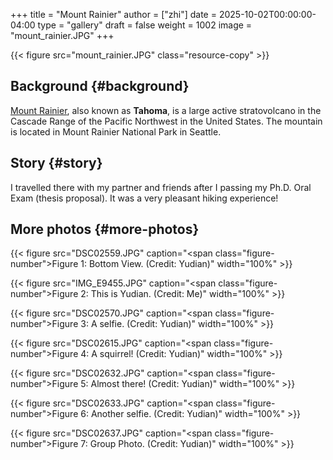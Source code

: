 +++
title = "Mount Rainier"
author = ["zhi"]
date = 2025-10-02T00:00:00-04:00
type = "gallery"
draft = false
weight = 1002
image = "mount_rainier.JPG"
+++

{{< figure src="mount_rainier.JPG" class="resource-copy" >}}


## Background {#background}

[Mount Rainier](https://en.wikipedia.org/wiki/Mount_Rainier), also known as **Tahoma**, is a large active stratovolcano
in the Cascade Range of the Pacific Northwest in the United States.
The mountain is located in Mount Rainier National Park in Seattle.


## Story {#story}

I travelled there with my partner and friends
after I passing my Ph.D. Oral Exam (thesis proposal).
It was a very pleasant hiking experience!


## More photos {#more-photos}

{{< figure src="DSC02559.JPG" caption="<span class=\"figure-number\">Figure 1: </span>Bottom View. (Credit: Yudian)" width="100%" >}}

{{< figure src="IMG_E9455.JPG" caption="<span class=\"figure-number\">Figure 2: </span>This is Yudian. (Credit: Me)" width="100%" >}}

{{< figure src="DSC02570.JPG" caption="<span class=\"figure-number\">Figure 3: </span>A selfie. (Credit: Yudian)" width="100%" >}}

{{< figure src="DSC02615.JPG" caption="<span class=\"figure-number\">Figure 4: </span>A squirrel! (Credit: Yudian)" width="100%" >}}

{{< figure src="DSC02632.JPG" caption="<span class=\"figure-number\">Figure 5: </span>Almost there! (Credit: Yudian)" width="100%" >}}

{{< figure src="DSC02633.JPG" caption="<span class=\"figure-number\">Figure 6: </span>Another selfie. (Credit: Yudian)" width="100%" >}}

{{< figure src="DSC02637.JPG" caption="<span class=\"figure-number\">Figure 7: </span>Group Photo. (Credit: Yudian)" width="100%" >}}

